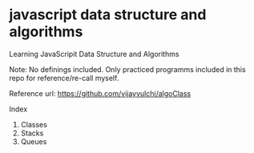 # javascript data structure and algorithms

Learning JavaScripit Data Structure and Algorithms

Note: No definings included. Only practiced programms included in this repo for reference/re-call myself.

Reference url: https://github.com/vijayvulchi/algoClass

Index

1. Classes
2. Stacks
3. Queues